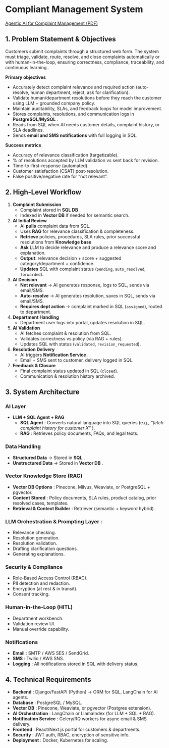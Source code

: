 # Compliant Management System

[Agentic AI for Complaint Management (PDF)](docs/Agentic%20AI%20for%20Complaint%20Management.pdf)

## 1. Problem Statement & Objectives

Customers submit complaints through a structured web form. The system must triage, validate, route, resolve, and close complaints automatically or with human-in-the-loop, ensuring correctness, compliance, traceability, and continuous learning..

**Primary objectives**

* Accurately detect complaint relevance and required action (auto-resolve, human department, reject, ask for clarification).
* Validate human/department resolutions before they reach the customer using LLM + grounded company policy.
* Maintain auditability, SLAs, and feedback loops for model improvement.
* Stores complaints, resolutions, and communication logs in  **PostgreSQL/MySQL** .
* Reads from SQL when AI needs customer details, complaint history, or SLA deadlines.
* Sends **email and SMS notifications** with full logging in SQL.

**Success metrics**

* Accuracy of relevance classification (targetizable).
* % of resolutions accepted by LLM validation vs sent back for revision.
* Time-to-first-response (automated).
* Customer satisfaction (CSAT) post-resolution.
* False positive/negative rate for “not relevant”.

## **2. High-Level Workflow**

1. **Complaint Submission**
   * Complaint stored in  **SQL DB** .
   * Indexed in **Vector DB** if needed for semantic search.
2. **AI Initial Review**
   * AI **pulls** complaint data from SQL.
   * Uses **RAG** for relevance classification & completeness.
   * **Retrieve** policies, procedures, SLA rules, prior successful resolutions from **Knowledge base**
   * **Ask** LLM to decide relevance and produce a relevance score and explanation.
   * **Output**: relevance decision + score + suggested category/department + confidence.
   * **Updates** SQL with complaint status (`pending`, `auto_resolved`, `forwarded`).
3. **AI Decision**
   * **Not relevant** → AI generates response, logs to SQL, sends via email/SMS.
   * **Auto-resolve** → AI generates resolution, saves in SQL, sends via email/SMS.
   * **Requires dept action** → complaint marked in SQL (`assigned`), routed to department.
4. **Department Handling**
   * Department user logs into portal, updates resolution in SQL.
5. **AI Validation**
   * AI fetches complaint & resolution from SQL.
   * Validates correctness vs policy (via RAG + rules).
   * Updates SQL with status (`validated`, `revision_requested`).
6. **Resolution Delivery**
   * AI triggers  **Notification Service** .
   * Email + SMS sent to customer, delivery logged in SQL.
7. **Feedback & Closure**
   * Final complaint status updated in SQL (`closed`).
   * Communication & resolution history archived.

## **3. System Architecture**

### **AI Layer**

* **LLM + SQL Agent + RAG**
  * **SQL Agent** : Converts natural language into SQL queries (e.g.,  *“fetch complaint history for customer X”* ).
  * **RAG** : Retrieves policy documents, FAQs, and legal texts.

### **Data Handling**

* **Structured Data** → Stored in  **SQL** .
* **Unstructured Data** → Stored in  **Vector DB** .

### **Vector Knowledge Store (RAG)**

* **Vector DB Options** : Pinecone, Milvus, Weaviate, or PostgreSQL + pgvector.
* **Content Stored** : Policy documents, SLA rules, product catalog, prior resolved cases, templates.
* **Retrieval & Context Builder** : Retriever (semantic + keyword hybrid)

### **LLM Orchestration & Prompting Layer** :

* Relevance checking.
* Resolution generation.
* Resolution validation.
* Drafting clarification questions.
* Generating explanations.

### **Security & Compliance**

* Role-Based Access Control (RBAC).
* PII detection and redaction.
* Encryption (at rest & in transit).
* Consent tracking.

### **Human-in-the-Loop (HITL)**

* Department workbench.
* Validation review UI.
* Manual override capability.

### **Notifications**

* **Email** : SMTP / AWS SES / SendGrid.
* **SMS** : Twilio / AWS SNS.
* **Logging** : All notifications stored in SQL with delivery status.

## **4. Technical Requirements**

* **Backend** : Django/FastAPI (Python) → ORM for SQL, LangChain for AI agents.
* **Database** : PostgreSQL / MySQL.
* **Vector DB** : Pinecone, Weaviate, or pgvector (Postgres extension).
* **AI Orchestration** : LangChain or LlamaIndex (for LLM + SQL + RAG).
* **Notification Service** : Celery/RQ workers for async email & SMS delivery.
* **Frontend** : React/Next.js portal for customers & departments.
* **Security** : JWT auth, RBAC, encryption of sensitive info.
* **Deployment** : Docker, Kubernetes for scaling.
